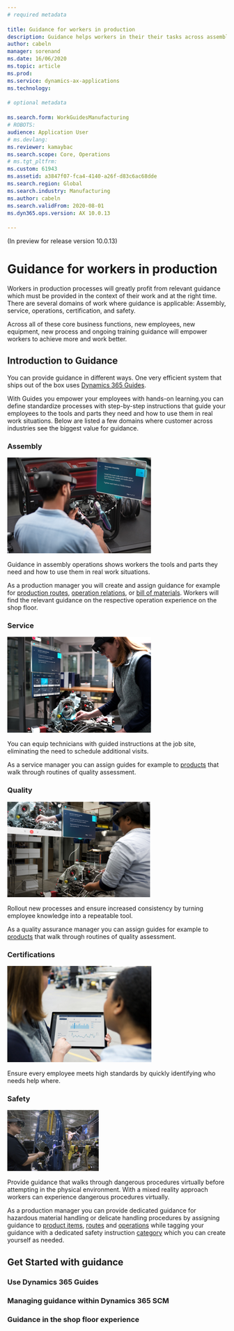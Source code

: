 ```yaml
---
# required metadata

title: Guidance for workers in production
description: Guidance helps workers in their their tasks across assembly, service, quality assurance and cover as well safety and certification related procedures. 
author: cabeln
manager: sorenand
ms.date: 16/06/2020
ms.topic: article
ms.prod: 
ms.service: dynamics-ax-applications
ms.technology: 

# optional metadata

ms.search.form: WorkGuidesManufacturing
# ROBOTS: 
audience: Application User
# ms.devlang: 
ms.reviewer: kamaybac
ms.search.scope: Core, Operations
# ms.tgt_pltfrm: 
ms.custom: 61943
ms.assetid: a3847f07-fca4-4140-a26f-d83c6ac68dde
ms.search.region: Global
ms.search.industry: Manufacturing
ms.author: cabeln
ms.search.validFrom: 2020-08-01
ms.dyn365.ops.version: AX 10.0.13

---
```

(In preview for release version 10.0.13)

# Guidance for workers in production

Workers in production processes will greatly profit from relevant guidance which must be provided in the context of their work and at the right time.
There are several domains of work where guidance is applicable: Assembly, service, operations, certification, and safety.

Across all of these core business functions, new employees, new equipment, new process and ongoing training guidance will empower workers to achieve more and work better.

## Introduction to Guidance

You can provide guidance in different ways. One very efficient system that ships out of the box uses [Dynamics 365 Guides](https://dynamics.microsoft.com/en-us/mixed-reality/guides/).

With Guides you empower your employees with hands-on learning.you can define standardize processes with step-by-step instructions that guide your employees to the tools and parts they need and how to use them in real work situations. Below are listed a few domains where customer across industries see the biggest value for guidance.  

### Assembly

[![Assembly](./media/work-guides-hero-assembly.png)](./media/work-guides-hero-assembly.png)

Guidance in assembly operations shows workers the tools and parts they need and how to use them in real work situations.

As a production manager you will create and assign guidance for example for [production routes](routes-operations.md), [operation relations](routes-operations.md#operation-relations), or [bill of materials](bill-of-material-bom.md). Workers will find the relevant guidance on the respective operation experience on the shop floor. 

### Service

[![Assembly](./media/work-guides-hero-service.png)](./media/work-guides-hero-service.png)

You can equip technicians with guided instructions at the job site, eliminating the need to schedule additional visits.

As a service manager you can assign guides for example to [products](../../commerce/product.md) that walk through routines of quality assessment.

### Quality

[![Assembly](./media/work-guides-hero-quality.png)](./media/work-guides-hero-quality.png)

Rollout new processes and ensure increased consistency by turning employee knowledge into a repeatable tool.

As a quality assurance manager you can assign guides for example to [products](../../commerce/product.md) that walk through routines of quality assessment.

### Certifications

[![Assembly](./media/work-guides-hero-certification.png)](./media/work-guides-hero-certification.png)

Ensure every employee meets high standards by quickly identifying who needs help where.

### Safety

[![Assembly](./media/work-guides-hero-safety.png)](./media/work-guides-hero-safety.png)

Provide guidance that walks through dangerous procedures virtually before attempting in the physical environment. With a mixed reality approach workers can experience dangerous procedures virtually.

As a production manager you can provide dedicated guidance for hazardous material handling or delicate handling procedures by assigning guidance to [product items](../../commerce/product.md), [routes](routes-operations.md) and [operations](routes-operations.md#operation-relations) while tagging your guidance with a dedicated safety instruction [category](guidance-howto-use-categories.md) which you can create yourself as needed.

## Get Started with guidance

### Use Dynamics 365 Guides

### Managing guidance within Dynamics 365 SCM

### Guidance in the shop floor experience